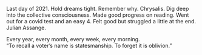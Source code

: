Last day of 2021. Hold dreams tight. Remember why. Chrysalis. Dig deep into the collective consciousness. Made good progress on reading. Went out for a covid test and an easy 4. Felt good but struggled a little at the end. Julian Assange.

Every year, every month, every week, every morning.   
“To recall a voter’s name is statesmanship. To forget it is oblivion.”

